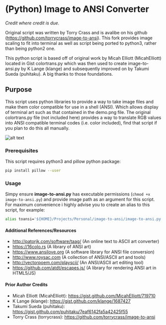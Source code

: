 # (Python) Image to ANSI Converter

*Credit where credit is due.*

Original script was written by Torry Crass and is avalibe on his github (https://github.com/torrycrass/image-to-ansi). This fork provides image scaling to fit into terminal as well as script being ported to python3, rather than being python2 one.

This python script is based off of original work by Micah Elliott (MicahElliott) located in Gist colortrans.py which was then used to create image-to-ansi.py by K Lange (klange) and subsequently improved on by Takumi Sueda (puhitaku). A big thanks to those foundations.

## Purpose

This script uses python libraries to provide a way to take image files and make them color compatible for use in a shell (ANSI). Which allows display of terminal art such as that contained in the demo.png file. The original colortrans.py file (not included here) provides a way to translate RGB values into ANSI compatible terminal codes (i.e. color included), find that script if you plan to do this all manually.

![alt text](https://github.com/torrycrass/image-to-ansi/blob/master/demo.png "demo converted cli image")

### Prerequisites

This script requires python3 and  pillow python package:

```sh
pip install pillow --user
```


### Usage

Simpy ensure **image-to-ansi.py** has executable permissions (`chmod +x image-to-ansi.py`) and provide image path as an argument for this script. For maximum convenience i highly advise you to create an alias to this script, for example:

```sh
alias toansi='${HOME}/Projects/Personal/image-to-ansi/image-to-ansi.py'
```

#### Additional References/Resources

- http://patorjk.com/software/taag/ (An online text to ASCII art converter)
- https://16colo.rs (A library of ANSI art)
- https://www.ansilove.org (A software library for ANSI file conversion)
- http://www.roysac.com (A collection of ANSI/ASCII art and tools)
- http://vectorpoem.com/playscii/ (An ANSI/ASCII art editing tool)
- https://github.com/atdt/escapes.js/ (A library for rendering ANSI art in HTML5/JS)

#### Prior Author Credits
- Micah Elliott (MicahElliott): https://gist.github.com/MicahElliott/719710
- K Lange (klange): https://gist.github.com/klange/1687427
- Takumi Sueda (puhitaku): https://gist.github.com/puhitaku/7eaf6142fa5a42425f55
- Torry Crass (torrycrass): https://github.com/torrycrass/image-to-ansi
